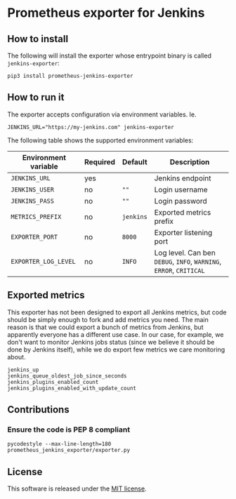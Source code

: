 # Prometheus exporter for Jenkins


## How to install

The following will install the exporter whose entrypoint binary is called `jenkins-exporter`:

```
pip3 install prometheus-jenkins-exporter
```


## How to run it

The exporter accepts configuration via environment variables. Ie.

`JENKINS_URL="https://my-jenkins.com" jenkins-exporter`

The following table shows the supported environment variables:

| Environment variable | Required | Default   | Description |
| -------------------- | -------- | --------- | ----------- |
| `JENKINS_URL`        | yes      |           | Jenkins endpoint |
| `JENKINS_USER`       | no       | `""`      | Login username |
| `JENKINS_PASS`       | no       | `""`      | Login password |
| `METRICS_PREFIX`     | no       | `jenkins` | Exported metrics prefix |
| `EXPORTER_PORT`      | no       | `8000`    | Exporter listening port |
| `EXPORTER_LOG_LEVEL` | no       | `INFO`    | Log level. Can ben `DEBUG`, `INFO`, `WARNING`, `ERROR`, `CRITICAL` |


## Exported metrics

This exporter has not been designed to export all Jenkins metrics, but code should be simply enough to fork and add metrics you need. The main reason is that we could export a bunch of metrics from Jenkins, but apparently everyone has a different use case. In our case, for example, we don't want to monitor Jenkins jobs status (since we believe it should be done by Jenkins itself), while we do export few metrics we care monitoring about.

```
jenkins_up
jenkins_queue_oldest_job_since_seconds
jenkins_plugins_enabled_count
jenkins_plugins_enabled_with_update_count
```


## Contributions

### Ensure the code is PEP 8 compliant

`pycodestyle --max-line-length=180 prometheus_jenkins_exporter/exporter.py`


## License

This software is released under the [MIT license](LICENSE.txt).
